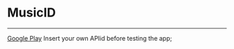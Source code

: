# MusicID
-----------------------------------------------------
[Google Play](https://play.google.com/store/apps/details?id=io.github.manishsgaikwad.musicid&rdid=io.github.manishsgaikwad.musicid)
Insert your own APIid before testing the app;

